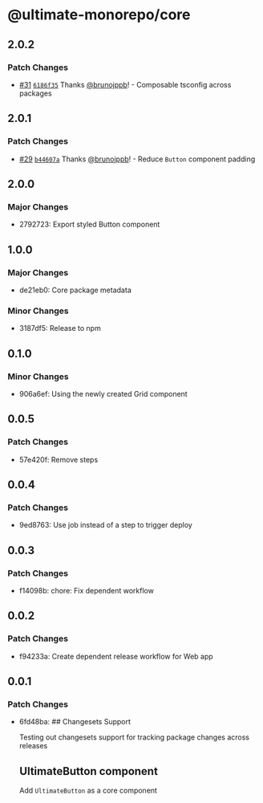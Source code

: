 # @ultimate-monorepo/core

## 2.0.2

### Patch Changes

- [#31](https://github.com/brunojppb/ultimate-monorepo/pull/31) [`6186f35`](https://github.com/brunojppb/ultimate-monorepo/commit/6186f358cda4af15c58223a9e74290e5129baf9f) Thanks [@brunojppb](https://github.com/brunojppb)! - Composable tsconfig across packages

## 2.0.1

### Patch Changes

- [#29](https://github.com/brunojppb/ultimate-monorepo/pull/29) [`b44607a`](https://github.com/brunojppb/ultimate-monorepo/commit/b44607a87c3cc105a1eb9a654c7d5f7985293a6a) Thanks [@brunojppb](https://github.com/brunojppb)! - Reduce `Button` component padding

## 2.0.0

### Major Changes

- 2792723: Export styled Button component

## 1.0.0

### Major Changes

- de21eb0: Core package metadata

### Minor Changes

- 3187df5: Release to npm

## 0.1.0

### Minor Changes

- 906a6ef: Using the newly created Grid component

## 0.0.5

### Patch Changes

- 57e420f: Remove steps

## 0.0.4

### Patch Changes

- 9ed8763: Use job instead of a step to trigger deploy

## 0.0.3

### Patch Changes

- f14098b: chore: Fix dependent workflow

## 0.0.2

### Patch Changes

- f94233a: Create dependent release workflow for Web app

## 0.0.1

### Patch Changes

- 6fd48ba: ## Changesets Support

  Testing out changesets support for tracking package changes across releases

  ## UltimateButton component

  Add `UltimateButton` as a core component
